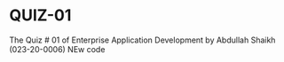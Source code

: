 # QUIZ-01
The Quiz # 01 of Enterprise Application Development by Abdullah Shaikh (023-20-0006)
NEw code
